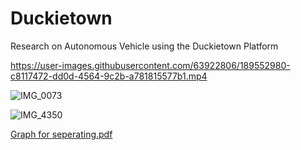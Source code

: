# Duckietown
Research on Autonomous Vehicle using the Duckietown Platform








https://user-images.githubusercontent.com/63922806/189552980-c8117472-dd0d-4564-9c2b-a781815577b1.mp4






![IMG_0073](https://user-images.githubusercontent.com/63922806/189551298-7011cb36-2c77-4742-88c8-047315e0547c.PNG)


![IMG_4350](https://user-images.githubusercontent.com/63922806/189551299-504fb4b0-c5ca-4003-b803-6f48291ed2cb.png)


[Graph for seperating.pdf](https://github.com/nihaal1/Duckietown/files/9543642/Graph.for.seperating.pdf)

